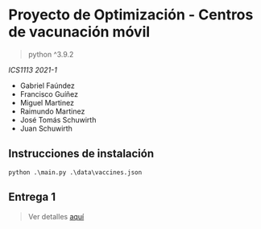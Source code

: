 # Proyecto de Optimización - Centros de vacunación móvil

> python ^3.9.2

_ICS1113 2021-1_

- Gabriel Faúndez
- Francisco Guíñez
- Miguel Martinez
- Raimundo Martinez
- José Tomás Schuwirth
- Juan Schuwirth

## Instrucciones de instalación

`python .\main.py .\data\vaccines.json`

## Entrega 1

> Ver detalles [aquí](https://github.com/FarDust/Proyecto-Optimizacion/tree/main/docs/entrega1)